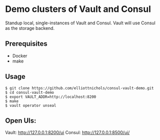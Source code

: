 # Demo clusters of Vault and Consul
Standup local, single-instances of Vault and Consul. Vault will use Consul as the storage backend.

## Prerequisites  
  - Docker
  - make


## Usage
```
$ git clone https://github.com/elliottnichols/consul-vault-demo.git
$ cd consul-vault-demo
$ export VAULT_ADDR=http://localhost:8200
$ make
$ vault operator unseal

```
## Open UIs:
Vault: http://127.0.0.1:8200/ui
Consul: http://127.0.0.1:8500/ui/